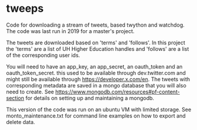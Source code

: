 # tweeps

Code for downloading a stream of tweets, based twython and watchdog. The code was last run in 2019 for a master's project.  

The tweets are downloaded based on 'terms' and 'follows'. In this project the 'terms' are a list of UH Higher Education handles and 'follows' are a list of the corresponding user ids.   

You will need to have an app_key, an app_secret, an oauth_token and an oauth_token_secret. this used to be available through dev.twitter.com and might still be available through https://developer.x.com/en. 
The tweets with corresponding metadata are saved in a mongo database that you will also need to create. See https://www.mongodb.com/resources#pf-content-section for details on setting up and maintaining a mongodb.   

This version of the code was run on an ubuntu VM with limited storage. See monto_maintenance.txt for command line examples on how to export and delete data. 
